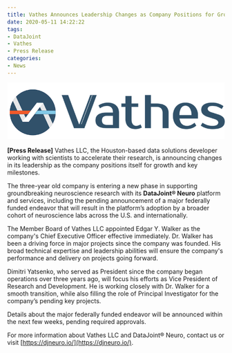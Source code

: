 ```yaml
---
title: Vathes Announces Leadership Changes as Company Positions for Growth & Key Milestones
date: 2020-05-11 14:22:22
tags:
- DataJoint
- Vathes
- Press Release
categories: 
- News
---
```

![](/static/posts/Vathes-Announces-Leadership-Changes-as-Company-Positions-for-Growth-and-Key-Milestones/vathes_logo_side.png "IBL Logo")

**__[Press Release__]** Vathes LLC, the Houston-based data solutions developer working with scientists to accelerate their research, is announcing changes in its leadership as the company
positions itself for growth and key milestones.

The three-year old company is entering a new phase in supporting groundbreaking neuroscience
research with its **DataJoint® Neuro** platform and services, including the pending announcement of a
major federally funded endeavor that will result in the platform’s adoption by a broader cohort of
neuroscience labs across the U.S. and internationally.

The Member Board of Vathes LLC appointed Edgar Y. Walker as the company&#39;s Chief Executive Officer
effective immediately. Dr. Walker has been a driving force in major projects since the company was
founded. His broad technical expertise and leadership abilities will ensure the company&#39;s performance
and delivery on projects going forward.

Dimitri Yatsenko, who served as President since the company began operations over three years ago,
will focus his efforts as Vice President of Research and Development. He is working closely with Dr.
Walker for a smooth transition, while also filling the role of Principal Investigator for the company’s
pending key projects.

Details about the major federally funded endeavor will be announced within the next few weeks, pending
required approvals.

For more information about Vathes LLC and DataJoint® Neuro, contact us or visit [https://djneuro.io/](https://djneuro.io/).